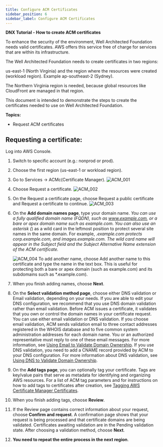 ```yaml
---
title: Configure ACM Certificates
sidebar_position: 6
sidebar_label: Configure ACM Certificates
---
```


**DNX Tutorial - How to create ACM certificates**


To enhance the security of the environment, Well Architected Foundation needs valid certificates. AWS offers this service free of charge for services that are within its infrastructure.

The Well Architected Foundation needs to create certificates in two regions:

us-east-1 (North Virginia) and the region where the resources were created (workload region). Example ap-southeast-2 (Sydney).

The Northern Virginia region is needed, because global resources like CloudFront are managed in that region.

This document is intended to demonstrate the steps to create the certificates needed to use on Well Architected Foundation.

**Topics:**

 - Request ACM certificates

## Requesting a certificate:

 Log into AWS Console.
1. Switch to specific account (e.g.: nonprod or prod).

2. Choose the first region (us-east-1 or workload region).

3. Go to Services → ACMc(Certificate Manager).
   ![ACM_001](/assets/images/ACM_01.png)

4. Choose Request a certificate.
   ![ACM_002](/assets/images/ACM_02.png)

5. On the Request a certificate page, choose Request a public certificate and Request a certificate to continue.
   ![ACM_003](/assets/images/ACM_03.png)

6. On the **Add domain names page**, type your domain name.
   *You can use a fully qualified domain name (FQDN), such as www.example.com, or a bare or apex domain name such as example.com. You can also use an asterisk (*) as a wild card in the leftmost position to protect several site names in the same domain. For example, *.example.com protects corp.example.com, and images.example.com. The wild card name will appear in the Subject field and the Subject Alternative Name extension of the ACM certificate.*

   ![ACM_004](/assets/images/ACM_04.png)
   To add another name, choose Add another name to this certificate and type the name in the text box. This is useful for protecting both a bare or apex domain (such as example.com) and its subdomains such as *.example.com).

7. When you finish adding names, choose **Next**.

8. On the **Select validation method page**, choose either DNS validation or Email validation, depending on your needs. If you are able to edit your DNS configuration, we recommend that you use DNS domain validation rather than email validation.
   Before ACM issues a certificate, it validates that you own or control the domain names in your certificate request. You can use either email validation or DNS validation. If you choose email validation, ACM sends validation email to three contact addresses registered in the WHOIS database and to five common system administration addresses for each domain name. You or an authorized representative must reply to one of these email messages. For more information, see [Using Email to Validate Domain Ownership](https://docs.aws.amazon.com/acm/latest/userguide/email-validation.html). If you use DNS validation, you need to add a CNAME record provided by ACM to your DNS configuration. For more information about DNS validation, see [ Using DNS to Validate Domain Ownership](https://docs.aws.amazon.com/acm/latest/userguide/dns-validation.html).

9. On the **Add tags page**, you can optionally tag your certificate. Tags are key/value pairs that serve as metadata for identifying     and organizing AWS resources. For a list of ACM tag parameters and for instructions on how to add tags to certificates after creation, see [Tagging AWS Certificate Manager Certificates](https://docs.aws.amazon.com/acm/latest/userguide/tags.html).

10. When you finish adding tags, choose **Review**.

11. If the Review page contains correct information about your request, choose **Confirm and request**. A confirmation page shows that your request is being processed and that certificate domains are being validated. Certificates awaiting validation are in the Pending validation state. After choosing a validation method, choose **Next**.

12. **You need to repeat the entire process in the next region**.



